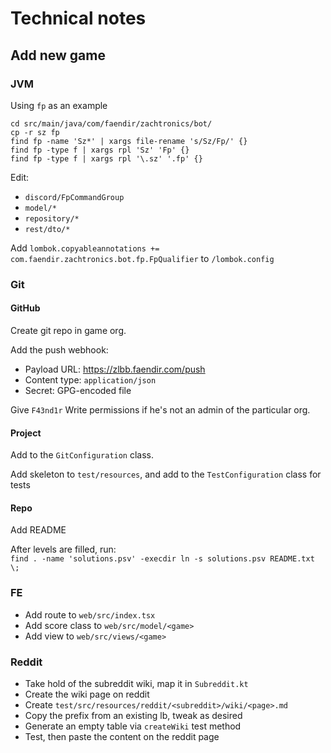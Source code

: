 # Technical notes

## Add new game

### JVM

Using `fp` as an example
```shell
cd src/main/java/com/faendir/zachtronics/bot/
cp -r sz fp
find fp -name 'Sz*' | xargs file-rename 's/Sz/Fp/' {}
find fp -type f | xargs rpl 'Sz' 'Fp' {}
find fp -type f | xargs rpl '\.sz' '.fp' {}
```

Edit:
* `discord/FpCommandGroup`
* `model/*`
* `repository/*`
* `rest/dto/*`

Add `lombok.copyableannotations += com.faendir.zachtronics.bot.fp.FpQualifier` to `/lombok.config`

### Git

#### GitHub

Create git repo in game org.

Add the push webhook:
* Payload URL: https://zlbb.faendir.com/push
* Content type: `application/json`
* Secret: GPG-encoded file

Give `F43nd1r` Write permissions if he's not an admin of the particular org.

#### Project

Add to the `GitConfiguration` class.

Add skeleton to `test/resources`, and add to the `TestConfiguration` class for tests

#### Repo

Add README

After levels are filled, run:  
`find . -name 'solutions.psv' -execdir ln -s solutions.psv README.txt \;`

### FE

* Add route to `web/src/index.tsx`
* Add score class to `web/src/model/<game>`
* Add view to `web/src/views/<game>`

### Reddit

* Take hold of the subreddit wiki, map it in `Subreddit.kt`  
* Create the wiki page on reddit
* Create `test/src/resources/reddit/<subreddit>/wiki/<page>.md`
* Copy the prefix from an existing lb, tweak as desired
* Generate an empty table via `createWiki` test method
* Test, then paste the content on the reddit page